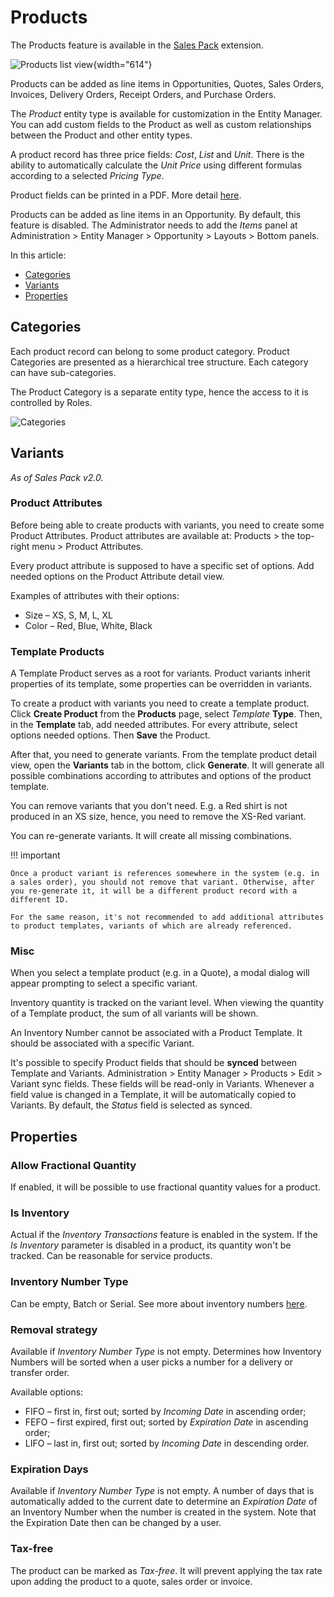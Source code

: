 # Products

The Products feature is available in the [Sales Pack](https://www.espocrm.com/extensions/sales-pack/) extension.

![Products list view](../_static/images/user-guide/products/products.png){width="614"}

Products can be added as line items in Opportunities, Quotes, Sales Orders, Invoices, Delivery Orders, Receipt Orders, and Purchase Orders.

The *Product* entity type is available for customization in the Entity Manager. You can add custom fields to the Product as well as custom relationships between the Product and other entity types.

A product record has three price fields: *Cost*, *List* and *Unit*. There is the ability to automatically calculate the *Unit Price* using different formulas according to a selected *Pricing Type*.

Product fields can be printed in a PDF. More detail [here](quotes.md#templates).

Products can be added as line items in an Opportunity. By default, this feature is disabled. The Administrator needs to add the *Items* panel at Administration > Entity Manager > Opportunity > Layouts > Bottom panels.

In this article:

* [Categories](#categories)
* [Variants](#variants)
* [Properties](#properties)

## Categories

Each product record can belong to some product category. Product Categories are presented as a hierarchical tree structure. Each category can have sub-categories.

The Product Category is a separate entity type, hence the access to it is controlled by Roles.

![Categories](../_static/images/user-guide/products/categories.png)

## Variants

*As of Sales Pack v2.0.*

### Product Attributes

Before being able to create products with variants, you need to create some Product Attributes. Product attributes are available at: Products > the top-right menu > Product Attributes.

Every product attribute is supposed to have a specific set of options. Add needed options on the Product Attribute detail view.

Examples of attributes with their options:

* Size – XS, S, M, L, XL
* Color – Red, Blue, White, Black

### Template Products

A Template Product serves as a root for variants. Product variants inherit properties of its template, some properties can be overridden in variants.

To create a product with variants you need to create a template product. Click **Create Product** from the **Products** page, select *Template* **Type**. Then, in the **Template** tab, add needed attributes. For every attribute, select options needed options. Then **Save** the Product.

After that, you need to generate variants. From the template product detail view, open the **Variants** tab in the bottom, click **Generate**. It will generate all possible combinations according to attributes and options of the product template.

You can remove variants that you don't need. E.g. a Red shirt is not produced in an XS size, hence, you need to remove the XS-Red variant.

You can re-generate variants. It will create all missing combinations.

!!! important

    Once a product variant is references somewhere in the system (e.g. in a sales order), you should not remove that variant. Otherwise, after you re-generate it, it will be a different product record with a different ID.

    For the same reason, it's not recommended to add additional attributes to product templates, variants of which are already referenced.

### Misc

When you select a template product (e.g. in a Quote), a modal dialog will appear prompting to select a specific variant.

Inventory quantity is tracked on the variant level. When viewing the quantity of a Template product, the sum of all variants will be shown.

An Inventory Number cannot be associated with a Product Template. It should be associated with a specific Variant.

It's possible to specify Product fields that should be **synced** between Template and Variants. Administration > Entity Manager > Products > Edit > Variant sync fields. These fields will be read-only in Variants. Whenever a field value is changed in a Template, it will be automatically copied to Variants. By default, the *Status* field is selected as synced.

## Properties

### Allow Fractional Quantity

If enabled, it will be possible to use fractional quantity values for a product.

### Is Inventory

Actual if the *Inventory Transactions* feature is enabled in the system. If the *Is Inventory* parameter is disabled in a product, its quantity won't be tracked. Can be reasonable for service products.

### Inventory Number Type

Can be empty, Batch or Serial. See more about inventory numbers [here](../extensions/sales-pack/inventory-management.md#inventory-numbers).

### Removal strategy

Available if *Inventory Number Type* is not empty. Determines how Inventory Numbers will be sorted when a user picks a number for a delivery or transfer order.

Available options:

* FIFO – first in, first out; sorted by *Incoming Date* in ascending order;
* FEFO – first expired, first out; sorted by *Expiration Date* in ascending order;
* LIFO – last in, first out; sorted by *Incoming Date* in descending order.

### Expiration Days

Available if *Inventory Number Type* is not empty. A number of days that is automatically added to the current date to determine an *Expiration Date* of an Inventory Number when the number is created in the system. Note that the Expiration Date then can be changed by a user.

### Tax-free

The product can be marked as *Tax-free*. It will prevent applying the tax rate upon adding the product to a quote, sales order or invoice.
